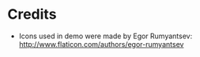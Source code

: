 # Credits

* Icons used in demo were made by Egor Rumyantsev: http://www.flaticon.com/authors/egor-rumyantsev
